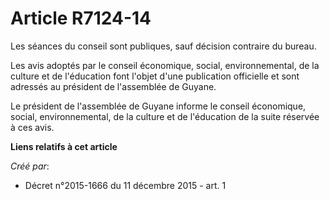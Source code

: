 # Article R7124-14

Les séances du conseil sont publiques, sauf décision contraire du bureau.

Les avis adoptés par le conseil économique, social, environnemental, de la culture et de l'éducation font l'objet d'une
publication officielle et sont adressés au président de l'assemblée de Guyane.

Le président de l'assemblée de Guyane informe le conseil économique, social, environnemental, de la culture et de l'éducation
de la suite réservée à ces avis.

**Liens relatifs à cet article**

_Créé par_:

  - Décret n°2015-1666 du 11 décembre 2015 - art. 1
